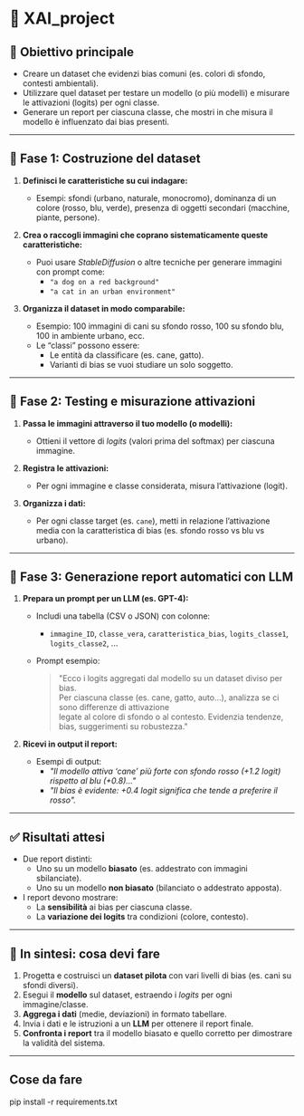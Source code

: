 # 🧠 XAI_project

## 🎯 Obiettivo principale

- Creare un dataset che evidenzi bias comuni (es. colori di sfondo, contesti ambientali).
- Utilizzare quel dataset per testare un modello (o più modelli) e misurare le attivazioni (logits) per ogni classe.
- Generare un report per ciascuna classe, che mostri in che misura il modello è influenzato dai bias presenti.

---

## 🧱 Fase 1: Costruzione del dataset

1. **Definisci le caratteristiche su cui indagare:**
   - Esempi: sfondi (urbano, naturale, monocromo), dominanza di un colore (rosso, blu, verde), presenza di oggetti secondari (macchine, piante, persone).

2. **Crea o raccogli immagini che coprano sistematicamente queste caratteristiche:**
   - Puoi usare *StableDiffusion* o altre tecniche per generare immagini con prompt come:
     - `"a dog on a red background"`
     - `"a cat in an urban environment"`

3. **Organizza il dataset in modo comparabile:**
   - Esempio: 100 immagini di cani su sfondo rosso, 100 su sfondo blu, 100 in ambiente urbano, ecc.
   - Le “classi” possono essere:
     - Le entità da classificare (es. cane, gatto).
     - Varianti di bias se vuoi studiare un solo soggetto.

---

## 🧪 Fase 2: Testing e misurazione attivazioni

1. **Passa le immagini attraverso il tuo modello (o modelli):**
   - Ottieni il vettore di *logits* (valori prima del softmax) per ciascuna immagine.

2. **Registra le attivazioni:**
   - Per ogni immagine e classe considerata, misura l’attivazione (logit).

3. **Organizza i dati:**
   - Per ogni classe target (es. `cane`), metti in relazione l’attivazione media con la caratteristica di bias (es. sfondo rosso vs blu vs urbano).

---

## 🧾 Fase 3: Generazione report automatici con LLM

1. **Prepara un prompt per un LLM (es. GPT-4):**
   - Includi una tabella (CSV o JSON) con colonne:
     - `immagine_ID`, `classe_vera`, `caratteristica_bias`, `logits_classe1`, `logits_classe2`, ...
   - Prompt esempio:

     > "Ecco i logits aggregati dal modello su un dataset diviso per bias.  
     > Per ciascuna classe (es. cane, gatto, auto…), analizza se ci sono differenze di attivazione  
     > legate al colore di sfondo o al contesto. Evidenzia tendenze, bias, suggerimenti su robustezza."

2. **Ricevi in output il report:**
   - Esempi di output:
     - *"Il modello attiva ‘cane’ più forte con sfondo rosso (+1.2 logit) rispetto al blu (+0.8)..."*
     - *"Il bias è evidente: +0.4 logit significa che tende a preferire il rosso".*

---

## ✅ Risultati attesi

- Due report distinti:
  - Uno su un modello **biasato** (es. addestrato con immagini sbilanciate).
  - Uno su un modello **non biasato** (bilanciato o addestrato apposta).
- I report devono mostrare:
  - La **sensibilità** ai bias per ciascuna classe.
  - La **variazione dei logits** tra condizioni (colore, contesto).

---

## 📌 In sintesi: cosa devi fare

1. Progetta e costruisci un **dataset pilota** con vari livelli di bias (es. cani su sfondi diversi).
2. Esegui il **modello** sul dataset, estraendo i *logits* per ogni immagine/classe.
3. **Aggrega i dati** (medie, deviazioni) in formato tabellare.
4. Invia i dati e le istruzioni a un **LLM** per ottenere il report finale.
5. **Confronta i report** tra il modello biasato e quello corretto per dimostrare la validità del sistema.

---

## Cose da fare
pip install -r requirements.txt   
